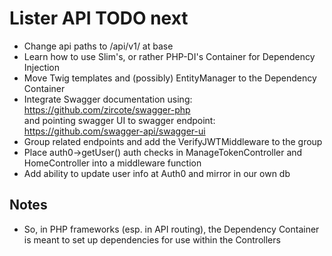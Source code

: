 # Lister API TODO next

- Change api paths to /api/v1/ at base 
- Learn how to use Slim's, or rather PHP-DI's Container for Dependency Injection
- Move Twig templates and (possibly) EntityManager to the Dependency Container 
- Integrate Swagger documentation using: https://github.com/zircote/swagger-php \
	and pointing swagger UI to swagger endpoint: https://github.com/swagger-api/swagger-ui
- Group related endpoints and add the VerifyJWTMiddleware to the group
- Place auth0->getUser() auth checks in ManageTokenController and HomeController into a middleware function 
- Add ability to update user info at Auth0 and mirror in our own db 


## Notes
- So, in PHP frameworks (esp. in API routing), the Dependency Container is meant to set up dependencies for use within the Controllers
